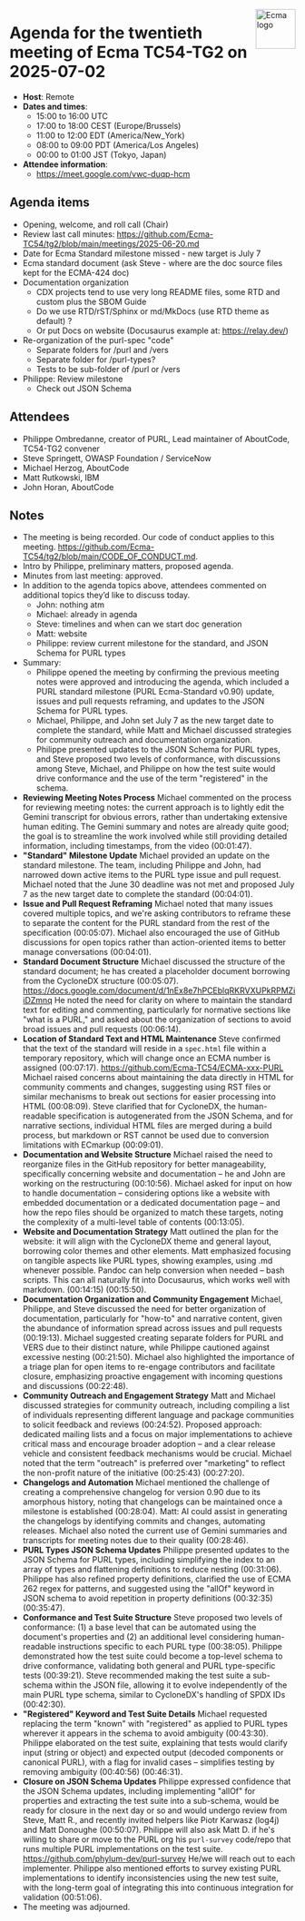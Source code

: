 <img src="https://tc54.org/images/ecma.svg" align="right" height="70" alt="Ecma logo" /> <!-- markdownlint-disable-line MD041 -->

# Agenda for the twentieth meeting of Ecma TC54-TG2 on 2025-07-02

- **Host**: Remote
- **Dates and times**:
    - 15:00 to 16:00 UTC
    - 17:00 to 18:00 CEST (Europe/Brussels)
    - 11:00 to 12:00 EDT (America/New_York)
    - 08:00 to 09:00 PDT (America/Los Angeles)
    - 00:00 to 01:00 JST (Tokyo, Japan)
- **Attendee information**:
    - https://meet.google.com/vwc-duqp-hcm

## Agenda items
- Opening, welcome, and roll call (Chair)
- Review last call minutes:  https://github.com/Ecma-TC54/tg2/blob/main/meetings/2025-06-20.md
- Date for Ecma Standard milestone missed - new target is July 7
- Ecma standard document (ask Steve - where are the doc source files kept for the ECMA-424 doc)
- Documentation organization
    - CDX projects tend to use very long README files, some RTD and custom plus the SBOM Guide
    - Do we use RTD/rST/Sphinx or md/MkDocs (use RTD theme as default) ?
    - Or put Docs on website (Docusaurus example at: https://relay.dev/)
- Re-organization of the purl-spec "code"
    - Separate folders for /purl and /vers
    - Separate folder for /purl-types?
    - Tests to be sub-folder of /purl or /vers
- Philippe: Review milestone
    - Check out JSON Schema

## Attendees
- Philippe Ombredanne, creator of PURL, Lead maintainer of AboutCode, TC54-TG2 convener
- Steve Springett, OWASP Foundation / ServiceNow
- Michael Herzog, AboutCode
- Matt Rutkowski, IBM
- John Horan, AboutCode

## Notes
- The meeting is being recorded.  Our code of conduct applies to this meeting.  https://github.com/Ecma-TC54/tg2/blob/main/CODE_OF_CONDUCT.md.
- Intro by Philippe, preliminary matters, proposed agenda.
- Minutes from last meeting: approved.
- In addition to the agenda topics above, attendees commented on additional topics they’d like to discuss today.
    - John: nothing atm
    - Michael: already in agenda
    - Steve: timelines and when can we start doc generation
    - Matt: website
    - Philippe: review current milestone for the standard, and JSON Schema for PURL types
- Summary:
    - Philippe opened the meeting by confirming the previous meeting notes were approved and introducing the agenda, which included a PURL standard milestone (PURL Ecma-Standard v0.90) update, issues and pull requests reframing, and updates to the JSON Schema for PURL types.
    - Michael, Philippe, and John set July 7 as the new target date to complete the standard, while Matt and Michael discussed strategies for community outreach and documentation organization.
    - Philippe presented updates to the JSON Schema for PURL types, and Steve proposed two levels of conformance, with discussions among Steve, Michael, and Philippe on how the test suite would drive conformance and the use of the term "registered" in the schema.
- **Reviewing Meeting Notes Process** Michael commented on the process for reviewing meeting notes: the current approach is to lightly edit the Gemini transcript for obvious errors, rather than undertaking extensive human editing. The Gemini summary and notes are already quite good; the goal is to streamline the work involved while still providing detailed information, including timestamps, from the video (00:01:47).
- **"Standard" Milestone Update** Michael provided an update on the standard milestone.  The team, including Philippe and John, had narrowed down active items to the PURL type issue and pull request. Michael noted that the June 30 deadline was not met and proposed July 7 as the new target date to complete the standard (00:04:01).
- **Issue and Pull Request Reframing** Michael noted that many issues covered multiple topics, and we're asking contributors to reframe these to separate the content for the PURL standard from the rest of the specification (00:05:07). Michael also encouraged the use of GitHub discussions for open topics rather than action-oriented items to better manage conversations (00:04:01).
- **Standard Document Structure** Michael discussed the structure of the standard document; he has created a placeholder document borrowing from the CycloneDX structure (00:05:07). https://docs.google.com/document/d/1nEx8e7hPCEblqRKRVXUPkRPMZiiDZmnq  He noted the need for clarity on where to maintain the standard text for editing and commenting, particularly for normative sections like "what is a PURL," and asked about the organization of sections to avoid broad issues and pull requests (00:06:14).
- **Location of Standard Text and HTML Maintenance** Steve confirmed that the text of the standard will reside in a `spec.html` file within a temporary repository, which will change once an ECMA number is assigned (00:07:17).  https://github.com/Ecma-TC54/ECMA-xxx-PURL  Michael raised concerns about maintaining the data directly in HTML for community comments and changes, suggesting using RST files or similar mechanisms to break out sections for easier processing into HTML (00:08:09). Steve clarified that for CycloneDX, the human-readable specification is autogenerated from the JSON Schema, and for narrative sections, individual HTML files are merged during a build process, but markdown or RST cannot be used due to conversion limitations with ECmarkup (00:09:01).
- **Documentation and Website Structure** Michael raised the need to reorganize files in the GitHub repository for better manageability, specifically concerning website and documentation – he and John are working on the restructuring (00:10:56). Michael asked for input on how to handle documentation – considering options like a website with embedded documentation or a dedicated documentation page – and how the repo files should be organized to match these targets, noting the complexity of a multi-level table of contents (00:13:05).
- **Website and Documentation Strategy** Matt outlined the plan for the website: it will align with the CycloneDX theme and general layout, borrowing color themes and other elements. Matt emphasized focusing on tangible aspects like PURL types, showing examples, using .md whenever possible.  Pandoc can help conversion when needed – bash scripts.  This can all naturally fit into Docusaurus, which works well with markdown.  (00:14:15) (00:15:50).
- **Documentation Organization and Community Engagement** Michael, Philippe, and Steve discussed the need for better organization of documentation, particularly for "how-to" and narrative content, given the abundance of information spread across issues and pull requests (00:19:13). Michael suggested creating separate folders for PURL and VERS due to their distinct nature, while Philippe cautioned against excessive nesting (00:21:50). Michael also highlighted the importance of a triage plan for open items to re-engage contributors and facilitate closure, emphasizing proactive engagement with incoming questions and discussions (00:22:48).
- **Community Outreach and Engagement Strategy** Matt and Michael discussed strategies for community outreach, including compiling a list of individuals representing different language and package communities to solicit feedback and reviews (00:24:52). Proposed approach: dedicated mailing lists and a focus on major implementations to achieve critical mass and encourage broader adoption – and a clear release vehicle and consistent feedback mechanisms would be crucial. Michael noted that the term "outreach" is preferred over "marketing" to reflect the non-profit nature of the initiative (00:25:43) (00:27:20).
- **Changelogs and Automation** Michael mentioned the challenge of creating a comprehensive changelog for version 0.90 due to its amorphous history, noting that changelogs can be maintained once a milestone is established (00:28:04). Matt: AI could assist in generating the changelogs by identifying commits and changes, automating releases. Michael also noted the current use of Gemini summaries and transcripts for meeting notes due to their quality (00:28:46).
- **PURL Types JSON Schema Updates** Philippe presented updates to the JSON Schema for PURL types, including simplifying the index to an array of types and flattening definitions to reduce nesting (00:31:06). Philippe has also refined property definitions, clarified the use of ECMA 262 regex for patterns, and suggested using the "allOf" keyword in JSON schema to avoid repetition in property definitions (00:32:35) (00:35:47).
- **Conformance and Test Suite Structure** Steve proposed two levels of conformance: (1) a base level that can be automated using the document's properties and (2) an additional level considering human-readable instructions specific to each PURL type (00:38:05). Philippe demonstrated how the test suite could become a top-level schema to drive conformance, validating both general and PURL type-specific tests (00:39:21). Steve recommended making the test suite a sub-schema within the JSON file, allowing it to evolve independently of the main PURL type schema, similar to CycloneDX's handling of SPDX IDs (00:42:30).
- **"Registered" Keyword and Test Suite Details** Michael requested replacing the term "known" with "registered" as applied to PURL types wherever it appears in the schema to avoid ambiguity (00:43:30). Philippe elaborated on the test suite, explaining that tests would clarify input (string or object) and expected output (decoded components or canonical PURL), with a flag for invalid cases – simplifies testing by removing ambiguity (00:40:56) (00:46:31).
- **Closure on JSON Schema Updates** Philippe expressed confidence that the JSON Schema updates, including implementing "allOf" for properties and extracting the test suite into a sub-schema, would be ready for closure in the next day or so and would undergo review from Steve, Matt R., and recently invited helpers like Piotr Karwasz (log4j) and Matt Donoughe (00:50:07). Philippe will also ask Matt D. if he's willing to share or move to the PURL org his `purl-survey` code/repo that runs multiple PURL implementations on the test suite.  https://github.com/phylum-dev/purl-survey  He/we will reach out to each implementer. Philippe also mentioned efforts to survey existing PURL implementations to identify inconsistencies using the new test suite, with the long-term goal of integrating this into continuous integration for validation (00:51:06).
- The meeting was adjourned.
